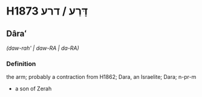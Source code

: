 # H1873 דָּרַע / דרע

## Dâraʻ

_(daw-rah' | daw-RA | da-RA)_

### Definition

the arm; probably a contraction from H1862; Dara, an Israelite; Dara; n-pr-m

- a son of Zerah
